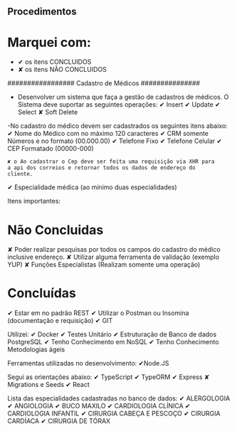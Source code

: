 ## Procedimentos

# Marquei com:

- ✔ os itens CONCLUIDOS
- ✘ os itens NÃO CONCLUIDOS

################# Cadastro de Médicos ###############

- Desenvolver um sistema que faça a gestão de cadastros de médicos.
O Sistema deve suportar as seguintes operações:
✔ Insert
✔ Update
✔ Select
✘ Soft Delete

-No cadastro do médico devem ser cadastrados os seguintes itens abaixo:
✔ Nome do Médico com no máximo 120 caracteres
✔ CRM somente Números e no formato (00.000.00)
✔ Telefone Fixo
✔ Telefone Celular
✔ CEP Formatado (00000-000)

    ✘ o Ao cadastrar o Cep deve ser feita uma requisição via XHR para
    a api dos correios e retornar todos os dados de endereço do
    cliente.
✔ Especialidade médica (ao mínimo duas especialidades)

Itens importantes:

# Não Concluidas
  ✘ Poder realizar pesquisas por todos os campos do cadastro do médico
inclusive endereço.
  ✘ Utilizar alguma ferramenta de validação (exemplo YUP)
  ✘ Funções Especialistas (Realizam somente uma operação)

# Concluídas
✔ Estar em no padrão REST
✔ Utilizar o Postman ou Insomina (documentação e requisição)
✔ GIT

Utilizei:
✔ Docker
✔ Testes Unitário
✔ Estruturação de Banco de dados PostgreSQL
✔ Tenho Conhecimento em NoSQL
✔ Tenho Conhecimento  Metodologias ágeis


Ferramentas  utilizadas no desenvolvimento:
✔Node.JS

Segui as orientações abaixo:
✔ TypeScript
✔ TypeORM
✔ Express
 ✘ Migrations e Seeds
✔ React

Lista das especialidades  cadastradas no banco de dados:
✔ ALERGOLOGIA
✔ ANGIOLOGIA
✔ BUCO MAXILO
✔ CARDIOLOGIA CLÍNICA
✔ CARDIOLOGIA INFANTIL
✔ CIRURGIA CABEÇA E PESCOÇO
✔ CIRURGIA CARDÍACA
✔ CIRURGIA DE TÓRAX
